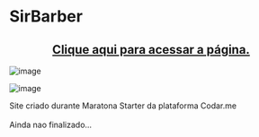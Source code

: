 # SirBarber
<h2 align="center"><a href="https://laralis.github.io/SirBarber/">Clique aqui para acessar a página.</a></h2>

![image](https://github.com/laralis/SirBarber/assets/76481905/d15fea99-3193-44c2-8298-6b82a4fc126f)

![image](https://github.com/laralis/SirBarber/assets/76481905/91fe8d53-8870-477f-9d87-4083ed0ba6e6)


Site criado durante Maratona Starter da plataforma Codar.me </br></br>
Ainda nao finalizado...
